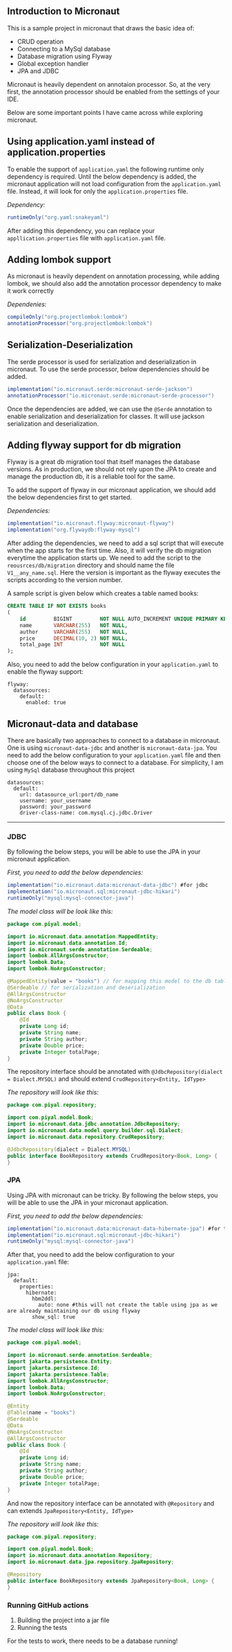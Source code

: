 ## Introduction to Micronaut
This is a sample project in micronaut that draws the basic idea of:
- CRUD operation
- Connecting to a MySql database
- Database migration using Flyway
- Global exception handler
- JPA and JDBC

Micronaut is heavily dependent on annotaion processor. So, at the very first, the annotation processor should be enabled from the settings of your IDE.

Below are some important points I have came across while exploring micronaut.

## Using application.yaml instead of application.properties
To enable the support of `application.yaml` the following runtime only dependency is required. Until the below dependency is added, the micronaut application will not load configuration from the `application.yaml` file. Instead, it will look for only the `application.properties` file.

*Dependency:*
```groovy
runtimeOnly("org.yaml:snakeyaml")
```
After adding this dependency, you can replace your `appllication.properties` file with `application.yaml` file.

## Adding lombok support
As micronaut is heavily dependent on annotation processing, while adding lombok, we should also add the annotation processor dependency to make it work correctly

*Dependenies:*
```groovy
compileOnly("org.projectlombok:lombok")
annotationProcessor("org.projectlombok:lombok")
```

## Serialization-Deserialization
The serde processor is used for serialization and deserialization in micronaut. To use the serde processor, below dependencies should be added.

```groovy
implementation("io.micronaut.serde:micronaut-serde-jackson")
annotationProcessor("io.micronaut.serde:micronaut-serde-processor")
```
Once the dependencies are added, we can use the `@Serde` annotation to enable serialization and deserialization for classes. It will use jackson serialization and deserialization.

## Adding flyway support for db migration
Flyway is a great db migration tool that itself manages the database versions. As in production, we should not rely upon the JPA to create and manage the production db, it is a reliable tool for the same.

To add the support of flyway in our micronaut application, we should add the below dependencies first to get started.

*Dependencies:*
```groovy
implementation("io.micronaut.flyway:micronaut-flyway")
implementation("org.flywaydb:flyway-mysql")
```

After adding the dependencies, we need to add a sql script that will execute when the app starts for the first time. Also, it will verify the db migration everytime the application starts up. We need to add the script to the `reousrces/db/migration` directory and should name the file `V1__any_name.sql`. Here the version is important as the flyway executes the scripts according to the version number.

A sample script is given below which creates a table named books:
```sql
CREATE TABLE IF NOT EXISTS books
(
    id         BIGINT         NOT NULL AUTO_INCREMENT UNIQUE PRIMARY KEY,
    name       VARCHAR(255)   NOT NULL,
    author     VARCHAR(255)   NOT NULL,
    price      DECIMAL(10, 2) NOT NULL,
    total_page INT            NOT NULL
);
```

Also, you need to add the below configuration in your `application.yaml` to enable the flyway support:
```
flyway:
  datasources:
    default:
      enabled: true
```


## Micronaut-data and database
There are basically two approaches to connect to a database in micronaut. One is using `micronaut-data-jdbc` and another is `micronaut-data-jpa`.
You need to add the below configuration to your `application.yaml` file and then choose one of the below ways to connect to a database. For simplicity, I am using `MySql` database throughout this project

```
datasources:
  default:
    url: datasource_url:port/db_name
    username: your_username
    password: your_password
    driver-class-name: com.mysql.cj.jdbc.Driver
```

---

### JDBC
By following the below steps, you will be able to use the JPA in your micronaut application.

*First, you need to add the below dependencies:*
```groovy
implementation("io.micronaut.data:micronaut-data-jdbc") #for jdbc
implementation("io.micronaut.sql:micronaut-jdbc-hikari")
runtimeOnly("mysql:mysql-connector-java")
```
*The model class will be look like this:*
```java
package com.piyal.model;

import io.micronaut.data.annotation.MappedEntity;
import io.micronaut.data.annotation.Id;
import io.micronaut.serde.annotation.Serdeable;
import lombok.AllArgsConstructor;
import lombok.Data;
import lombok.NoArgsConstructor;

@MappedEntity(value = "books") // for mapping this model to the db table; value is the table name
@Serdeable // for serialization and deserialization
@AllArgsConstructor
@NoArgsConstructor
@Data
public class Book {
    @Id
    private Long id;
    private String name;
    private String author;
    private Double price;
    private Integer totalPage;
}
```

The repository interface should be annotated with `@JdbcRepository(dialect = Dialect.MYSQL)` and should extend `CrudRepository<Entity, IdType>`

*The repository will look like this:*
```java
package com.piyal.repository;

import com.piyal.model.Book;
import io.micronaut.data.jdbc.annotation.JdbcRepository;
import io.micronaut.data.model.query.builder.sql.Dialect;
import io.micronaut.data.repository.CrudRepository;

@JdbcRepository(dialect = Dialect.MYSQL)
public interface BookRepository extends CrudRepository<Book, Long> {
}

```

### JPA
Using JPA with micronaut can be tricky. By following the below steps, you will be able to use the JPA in your micronaut application.

*First, you need to add the below dependencies:*
```groovy
implementation("io.micronaut.data:micronaut-data-hibernate-jpa") #for the jpa
implementation("io.micronaut.sql:micronaut-jdbc-hikari")
runtimeOnly("mysql:mysql-connector-java")
```
After that, you need to add the below configuration to your `application.yaml` file:
```
jpa:
  default:
    properties:
      hibernate:
        hbm2ddl:
          auto: none #this will not create the table using jpa as we are already maintaining our db using flyway
        show_sql: true
```

*The model class will look like this:*
```java
package com.piyal.model;

import io.micronaut.serde.annotation.Serdeable;
import jakarta.persistence.Entity;
import jakarta.persistence.Id;
import jakarta.persistence.Table;
import lombok.AllArgsConstructor;
import lombok.Data;
import lombok.NoArgsConstructor;

@Entity
@Table(name = "books")
@Serdeable
@Data
@NoArgsConstructor
@AllArgsConstructor
public class Book {
    @Id
    private Long id;
    private String name;
    private String author;
    private Double price;
    private Integer totalPage;
}
```

And now the repository interface can be annotated with `@Repository` and can extends `JpaRepository<Entity, IdType>`

*The repository will look like this:*
```java
package com.piyal.repository;

import com.piyal.model.Book;
import io.micronaut.data.annotation.Repository;
import io.micronaut.data.jpa.repository.JpaRepository;

@Repository
public interface BookRepository extends JpaRepository<Book, Long> {
}

```


### Running GitHub actions

1. Building the project into a jar file
2. Running the tests

For the tests to work, there needs to be a database running!